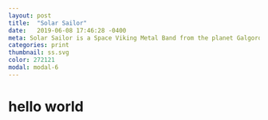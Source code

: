 ```yaml
---
layout: post
title:  "Solar Sailor"
date:   2019-06-08 17:46:28 -0400
meta: Solar Sailor is a Space Viking Metal Band from the planet Galgoron
categories: print
thumbnail: ss.svg
color: 272121
modal: modal-6
---
```

# hello world
